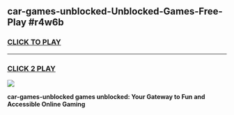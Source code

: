 
## car-games-unblocked-Unblocked-Games-Free-Play #r4w6b
<h3>
<a href="https://us.freeplayer.one?title=car-games-unblocked&ref=9M">CLICK TO PLAY</a></h3>
<hr>

<h3>
<a href="https://us.freeplayer.one?title=car-games-unblocked&ref=9M">CLICK 2 PLAY</a>
  
</h3>

<a href="https://us.freeplayer.one?title=car-games-unblocked&ref=9M"><img src="https://clearcache.store/games.png"></a>


**car-games-unblocked games unblocked: Your Gateway to Fun and Accessible Online Gaming**
